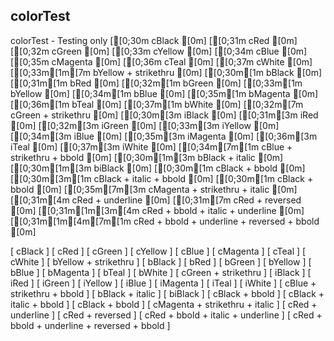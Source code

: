 ## colorTest

colorTest - Testing only
[[0;30m cBlack [0m] [[0;31m cRed [0m] [[0;32m cGreen [0m] [[0;33m cYellow [0m] [[0;34m cBlue [0m] [[0;35m cMagenta [0m] [[0;36m cTeal [0m] [[0;37m cWhite [0m] [[0;33m[1m[7m bYellow + strikethru [0m] 
[[0;30m[1m bBlack [0m] [[0;31m[1m bRed [0m] [[0;32m[1m bGreen [0m] [[0;33m[1m bYellow [0m] [[0;34m[1m bBlue [0m] [[0;35m[1m bMagenta [0m] [[0;36m[1m bTeal [0m] [[0;37m[1m bWhite [0m] [[0;32m[7m cGreen + strikethru [0m] 
[[0;30m[3m iBlack [0m] [[0;31m[3m iRed [0m] [[0;32m[3m iGreen [0m] [[0;33m[3m iYellow [0m] [[0;34m[3m iBlue [0m] [[0;35m[3m iMagenta [0m] [[0;36m[3m iTeal [0m] [[0;37m[3m iWhite [0m] [[0;34m[7m[1m cBlue + strikethru + bbold [0m] 
[[0;30m[1m[3m bBlack + italic [0m] [[0;30m[1m[3m biBlack [0m] [[0;30m[1m cBlack + bbold [0m] [[0;30m[3m[1m cBlack + italic + bbold [0m] [[0;30m[1m cBlack + bbold [0m] [[0;35m[7m[3m cMagenta + strikethru + italic [0m] 
[[0;31m[4m cRed + underline [0m] [[0;31m[7m cRed + reversed [0m] [[0;31m[1m[3m[4m cRed + bbold + italic + underline [0m] [[0;31m[1m[4m[7m[1m cRed + bbold + underline + reversed + bbold [0m] 


[ cBlack ] [ cRed ] [ cGreen ] [ cYellow ] [ cBlue ] [ cMagenta ] [ cTeal ] [ cWhite ] [ bYellow + strikethru ] 
[ bBlack ] [ bRed ] [ bGreen ] [ bYellow ] [ bBlue ] [ bMagenta ] [ bTeal ] [ bWhite ] [ cGreen + strikethru ] 
[ iBlack ] [ iRed ] [ iGreen ] [ iYellow ] [ iBlue ] [ iMagenta ] [ iTeal ] [ iWhite ] [ cBlue + strikethru + bbold ] 
[ bBlack + italic ] [ biBlack ] [ cBlack + bbold ] [ cBlack + italic + bbold ] [ cBlack + bbold ] [ cMagenta + strikethru + italic ] 
[ cRed + underline ] [ cRed + reversed ] [ cRed + bbold + italic + underline ] [ cRed + bbold + underline + reversed + bbold ] 

